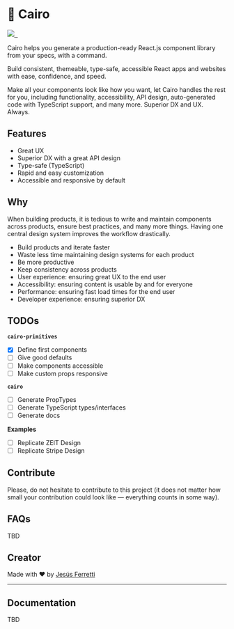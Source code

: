 # 🔺 Cairo

<p align="left">
  <a aria-label="Creator" href="https://github.com/jferrettiboke">
    <img src="https://img.shields.io/badge/MADE%20BY%20Jesús%20Ferretti-000000.svg?style=for-the-badge&logo=Logo&labelColor=000000&logoWidth=20">
  </a>
  <a aria-label="NPM version" href="https://www.npmjs.com/package/cairo">
    <img alt="" src="https://img.shields.io/npm/v/cairo.svg?style=for-the-badge&labelColor=000000">
  </a>
  <a aria-label="License" href="https://github.com/jferrettiboke/cairo/blob/master/LICENSE">
    <img alt="" src="https://img.shields.io/npm/l/cairo.svg?style=for-the-badge&labelColor=000000">
  </a>
</p>

Cairo helps you generate a production-ready React.js component library from your specs, with a command.

Build consistent, themeable, type-safe, accessible React apps and websites with ease, confidence, and speed.

Make all your components look like how you want, let Cairo handles the rest for you, including functionality, accessibility, API design, auto-generated code with TypeScript support, and many more. Superior DX and UX. Always.

## Features

- Great UX
- Superior DX with a great API design
- Type-safe (TypeScript)
- Rapid and easy customization
- Accessible and responsive by default

## Why

When building products, it is tedious to write and maintain components across products, ensure best practices, and many more things. Having one central design system improves the workflow drastically.

- Build products and iterate faster
- Waste less time maintaining design systems for each product
- Be more productive
- Keep consistency across products
- User experience: ensuring great UX to the end user
- Accessibility: ensuring content is usable by and for everyone
- Performance: ensuring fast load times for the end user
- Developer experience: ensuring superior DX

## TODOs

**`cairo-primitives`**

- [x] Define first components
- [ ] Give good defaults
- [ ] Make components accessible
- [ ] Make custom props responsive

**`cairo`**

- [ ] Generate PropTypes
- [ ] Generate TypeScript types/interfaces
- [ ] Generate docs

**Examples**

- [ ] Replicate ZEIT Design
- [ ] Replicate Stripe Design

## Contribute

Please, do not hesitate to contribute to this project (it does not matter how small your contribution could look like — everything counts in some way).

## FAQs

TBD

## Creator

Made with ❤️ by [Jesús Ferretti](https://twitter.com/jferrettiboke)

---

## Documentation

TBD
